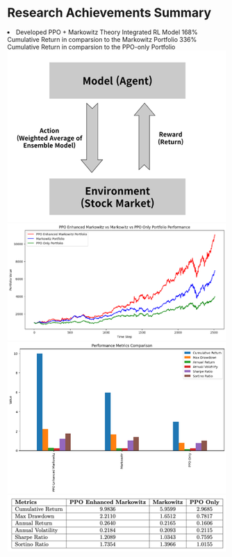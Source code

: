 # Research Achievements Summary

<li>
Developed PPO + Markowitz Theory Integrated RL Model 
<storng>168% Cumulative Return in comparsion to the Markowitz Portfolio</storng>
<storng>336% Cumulative Return in comparsion to the PPO-only Portfolio</storng>
</li>

<img src='Figure 1.png'>
<img src='Figure 2.png'>
<img src='Figure 3.png'>
<img src='Figure 4.png'>
